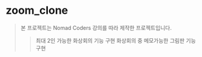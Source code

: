 # zoom_clone

> 본 프로젝트는 Nomad Coders 강의를 따라 제작한 프로젝트입니다.
>> 최대 2인 가능한 화상회의 기능 구현
>> 화상회의 중 메모가능한 그림판 기능 구현
